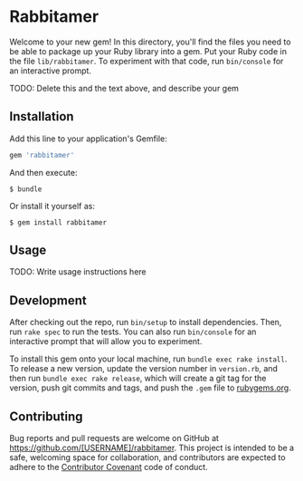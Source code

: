 # Rabbitamer

Welcome to your new gem! In this directory, you'll find the files you need to be able to package up your Ruby library into a gem. Put your Ruby code in the file `lib/rabbitamer`. To experiment with that code, run `bin/console` for an interactive prompt.

TODO: Delete this and the text above, and describe your gem

## Installation

Add this line to your application's Gemfile:

```ruby
gem 'rabbitamer'
```

And then execute:

    $ bundle

Or install it yourself as:

    $ gem install rabbitamer

## Usage

TODO: Write usage instructions here

## Development

After checking out the repo, run `bin/setup` to install dependencies. Then, run `rake spec` to run the tests. You can also run `bin/console` for an interactive prompt that will allow you to experiment.

To install this gem onto your local machine, run `bundle exec rake install`. To release a new version, update the version number in `version.rb`, and then run `bundle exec rake release`, which will create a git tag for the version, push git commits and tags, and push the `.gem` file to [rubygems.org](https://rubygems.org).

## Contributing

Bug reports and pull requests are welcome on GitHub at https://github.com/[USERNAME]/rabbitamer. This project is intended to be a safe, welcoming space for collaboration, and contributors are expected to adhere to the [Contributor Covenant](http://contributor-covenant.org) code of conduct.

